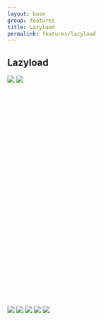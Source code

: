 ```yaml
---
layout: base
group: features
title: Lazyload
permalink: features/lazyload
---
```


## Lazyload

<div>
    <noscript yoi-lazyload="
            image:'https://source.unsplash.com/WLUHO9A_xik/500x500';
            modifiers:'p-4 bg-red-22';
        ">
        <img src="https://source.unsplash.com/WLUHO9A_xik/500x500" />
    </noscript>
    <noscript yoi-lazyload="
            image:'https://source.unsplash.com/WLUHO9A_xik/500x500';
            modifiers:'p-4 bg-green-22';
        ">
        <img src="https://source.unsplash.com/WLUHO9A_xik/500x500" />
    </noscript>
    <div style="margin:500px 0;"></div>
    <noscript yoi-lazyload="
            image:'https://source.unsplash.com/WLUHO9A_xik/500x500';
            modifiers:'p-4 bg-green-22';
        ">
        <img src="https://source.unsplash.com/WLUHO9A_xik/500x500" />
    </noscript>
    <noscript yoi-lazyload="
            image:'https://source.unsplash.com/WLUHO9A_xik/500x500';
            modifiers:'p-4 bg-green-22';
        ">
        <img src="https://source.unsplash.com/WLUHO9A_xik/500x500" />
    </noscript>
    <noscript yoi-lazyload="
            image:'https://source.unsplash.com/WLUHO9A_xik/500x500';
            modifiers:'p-4 bg-green-22';
        ">
        <img src="https://source.unsplash.com/WLUHO9A_xik/500x500" />
    </noscript>
    <noscript yoi-lazyload="
            image:'https://source.unsplash.com/WLUHO9A_xik/500x500';
            modifiers:'p-4 bg-green-22';
        ">
        <img src="https://source.unsplash.com/WLUHO9A_xik/500x500" />
    </noscript>
    <noscript yoi-lazyload="
            image:'https://source.unsplash.com/WLUHO9A_xik/100x100';
            small:'https://source.unsplash.com/WLUHO9A_xik/30x30';
            medium:'https://source.unsplash.com/WLUHO9A_xik/150x150';
            large:'https://source.unsplash.com/WLUHO9A_xik/300x300';
            xlarge:'https://source.unsplash.com/WLUHO9A_xik/600x600';
            alt:'A beautiful mountain.';
            title:'foo';
            longdesc:'Lorem ipsum dolor sit amet, consectetur adipisicing elit.';
        ">
        <img src="https://source.unsplash.com/WLUHO9A_xik/500x500" />
    </noscript>
</div>